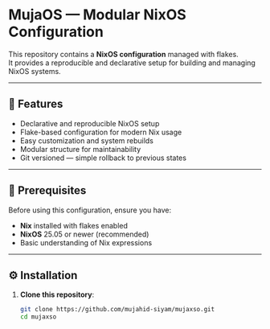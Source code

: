 # MujaOS — Modular NixOS Configuration

This repository contains a **NixOS configuration** managed with flakes.  
It provides a reproducible and declarative setup for building and managing NixOS systems.

---

## 🚀 Features

- Declarative and reproducible NixOS setup  
- Flake-based configuration for modern Nix usage  
- Easy customization and system rebuilds  
- Modular structure for maintainability  
- Git versioned — simple rollback to previous states

---

## 🧩 Prerequisites

Before using this configuration, ensure you have:

- **Nix** installed with flakes enabled  
- **NixOS** 25.05 or newer (recommended)  
- Basic understanding of Nix expressions

---

## ⚙️ Installation

1. **Clone this repository**:

   ```bash
   git clone https://github.com/mujahid-siyam/mujaxso.git
   cd mujaxso
